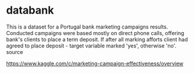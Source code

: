 # databank

This is a dataset for a Portugal bank marketing campaigns results. Conducted campaigns were based mostly on direct phone calls, offering bank's clients to place a term deposit. If after all marking afforts client had agreed to place deposit - target variable marked 'yes', otherwise 'no'.
source

https://www.kaggle.com/c/marketing-campaign-effectiveness/overview
